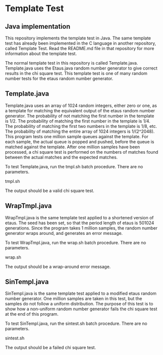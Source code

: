 # Template Test
## Java implementation

This repository implements the template test in Java.
The same template test has already been implemented
in the C language in another repository, called
Template Test.  Read the README.md file in that repository
for more information about the template test.

The normal template test in this repository is
called Template.java.  Template.java uses the
Etaus.java random number generator to give
correct results in the chi square test.  This template
test is one of many random number tests for the
etaus random number generator.

## Template.java

Template.java uses an array of 1024 random integers,
either zero or one, as a template for matching
the equivalent output of the etaus random number generator.
The probability of not matching the first number in the
template is 1/2.
The probability of matching the first number in the
template is 1/4.
The probability of matching the first two numbers in
the template is 1/8, etc.
The probability of matching the entire array of
1024 integers is 1/(2^2048).
This program tests one million sample queues against
the template.
For each sample, the actual queue is popped and pushed,
before the queue is matched against the template.
After one million samples have been processed, a chi square
test is performed on the numbers of matches found
between the actual matches and the expected matches.

To test Template.java, run the tmpl.sh batch
procedure.  There are no parameters.

tmpl.sh

The output should be a valid chi square test.

## WrapTmpl.java

WrapTmpl.java is the same template test applied to a
shortened version of etaus.  The seed has been set,
so that the period length of etaus is 501024
generations.  Since the program takes 1 million samples,
the random number generator wraps around, and generates
an error message.

To test WrapTmpl.java, run the wrap.sh batch
procedure.  There are no parameters.

wrap.sh

The output should be a wrap-around error message.

## SinTempl.java

SinTempl.java is the same template test applied to a
modified etaus random number generator.  One million
samples are taken in this test, but the samples do not
follow a uniform distribution.  The purpose of this
test is to show how a non-uniform random number generator
fails the chi square test at the end of this program.

To test SinTempl.java, run the sintest.sh batch
procedure.  There are no parameters.

sintest.sh

The output should be a failed chi square test.

